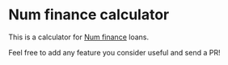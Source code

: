 # Num finance calculator

This is a calculator for  [Num finance](https://num.finance/) loans.

Feel free to add any feature you consider useful and send a PR!